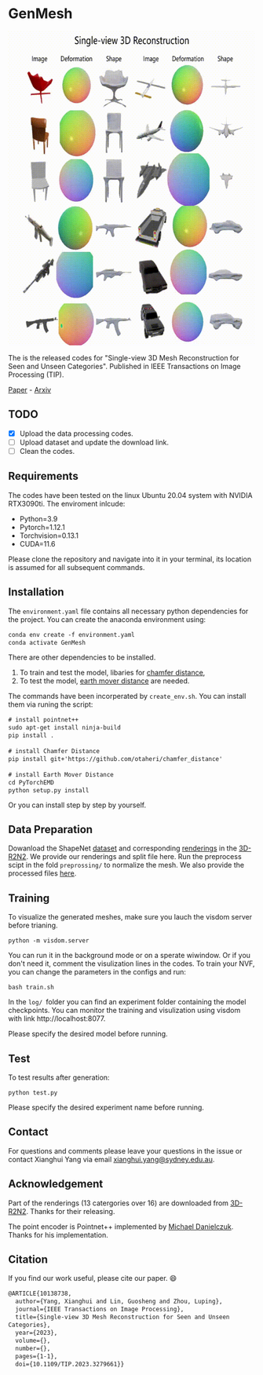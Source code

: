# GenMesh
<img src="./demo/demo.gif" data-canonical-src="./demo/demo.gif" width="640" height="640" />

The is the released codes for "Single-view 3D Mesh Reconstruction for Seen and Unseen Categories". Published in IEEE Transactions on Image Processing (TIP).

[Paper](https://ieeexplore.ieee.org/document/10138738) -
[Arxiv](https://arxiv.org/abs/2303.04341)

## TODO
- [x] Upload the data processing codes.
- [ ] Upload dataset and update the download link.
- [ ] Clean the codes.
  
## Requirements
The codes have been tested on the linux Ubuntu 20.04 system with NVIDIA RTX3090ti. The enviroment inlcude:
* Python=3.9
* Pytorch=1.12.1
* Torchvision=0.13.1
* CUDA=11.6
  
Please clone the repository and navigate into it in your terminal, its location is assumed for all subsequent commands.

## Installation
The `environment.yaml` file contains all necessary python dependencies for the project. You can create the anaconda environment using: 
```
conda env create -f environment.yaml
conda activate GenMesh
```
There are other dependencies to be installed.

1. To train and test the model, libaries for [chamfer distance](https://github.com/otaheri/chamfer_distance), 
2. To test the model, [earth mover distance](https://github.com/daerduoCarey/PyTorchEMD) are needed. 

The commands have been incorperated by `create_env.sh`. You can install them via runing the script:
```
# install pointnet++
sudo apt-get install ninja-build
pip install .

# install Chamfer Distance
pip install git+'https://github.com/otaheri/chamfer_distance'

# install Earth Mover Distance
cd PyTorchEMD
python setup.py install
```
Or you can install step by step by yourself.

## Data Preparation
Dowanload the ShapeNet [dataset](https://shapenet.org/) and corresponding [renderings](http://cvgl.stanford.edu/data2/ShapeNetRendering.tgz) in the [3D-R2N2](https://github.com/chrischoy/3D-R2N2). We provide our renderings and split file here. Run the preprocess scipt in the fold `preprossing/` to normalize the mesh. We also provide the processed files [here](https://unisyd-my.sharepoint.com/:f:/g/personal/xianghui_yang_sydney_edu_au/EmvKf9eYuPNElrbxKrSAib0BbB-rPPmG3oyrU_gEv5hyEQ?e=Mhxdlo).

## Training
To visualize the generated meshes, make sure you lauch the visdom server before trianing.
```
python -m visdom.server
```
You can run it in the background mode or on a sperate wiwindow. Or if you don't need it, comment the visulization lines in the codes. To train your NVF, you can change the parameters in the configs and run:
```
bash train.sh
```
In the `log/ `folder you can find an experiment folder containing the model checkpoints. You can monitor the training and visulization using visdom with link http://localhost:8077.

Please specify the desired model before running.
## Test
To test results after generation:
```
python test.py
```
Please specify the desired experiment name before running.

## Contact
For questions and comments please leave your questions in the issue or contact Xianghui Yang via email xianghui.yang@sydney.edu.au.

## Acknowledgement
Part of the renderings (13 catergories over 16) are downloaded from [3D-R2N2](https://github.com/chrischoy/3D-R2N2). Thanks for their releasing.

The point encoder is Pointnet++ implemented by [Michael Danielczuk](https://github.com/mjd3/pointnet2). Thanks for his implementation.

## Citation
If you find our work useful, please cite our paper. :smile:
```
@ARTICLE{10138738,
  author={Yang, Xianghui and Lin, Guosheng and Zhou, Luping},
  journal={IEEE Transactions on Image Processing}, 
  title={Single-view 3D Mesh Reconstruction for Seen and Unseen Categories}, 
  year={2023},
  volume={},
  number={},
  pages={1-1},
  doi={10.1109/TIP.2023.3279661}}

```